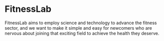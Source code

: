 # FitnessLab
FitnessLab aims to employ science and technology to advance the fitness sector, and we want to make it simple and easy for newcomers who are nervous about joining that exciting field to achieve the health they deserve.